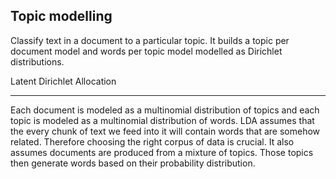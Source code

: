 Topic modelling
---------------

Classify text in a document to a particular topic. It builds a topic per document model and 
words per topic model modelled as Dirichlet distributions.

Latent Dirichlet Allocation
______________
Each document is modeled as a multinomial distribution of topics and each topic is modeled as a multinomial distribution of words.
LDA assumes that the every chunk of text we feed into it will contain words that are somehow related. Therefore choosing the right corpus of data is crucial.
It also assumes documents are produced from a mixture of topics. Those topics then generate words based on their probability distribution.



